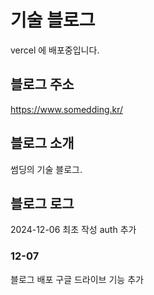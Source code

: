 # 기술 블로그

vercel 에 배포중입니다.

## 블로그 주소
https://www.somedding.kr/

## 블로그 소개
썸딩의 기술 블로그.

## 블로그 로그

2024-12-06 최초 작성
auth 추가
### 12-07 
블로그 배포
구글 드라이브 기능 추가

